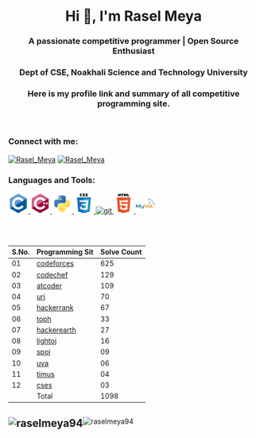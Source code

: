 
<h1 align="center">Hi 👋, I'm Rasel Meya</h1>
<h3 align="center">A passionate competitive programmer | Open Source Enthusiast</h3>
<h3 align="center" >Dept of CSE, Noakhali Science and Technology University</h3>
<h3 align="center" > Here is my profile link and summary of all competitive programming site.</h3>
<br>
<h3 align="left">Connect with me:</h3>
<p align="left">
<a href="https://www.codechef.com/users/rasel_mia" target="blank"><img align="center" src="https://cdn.jsdelivr.net/npm/simple-icons@3.1.0/icons/codechef.svg" alt="Rasel_Meya" height="30" width="40" /></a>
<a href="https://codeforces.com/profile/RASEL_MEYA" target="blank"><img align="center" src="https://cdn.jsdelivr.net/npm/simple-icons@3.0.1/icons/codeforces.svg" alt="Rasel_Meya" height="30" width="40" /></a>
</p>

<h3 align="left">Languages and Tools:</h3>
<p align="left"> <a href="https://www.cprogramming.com/" target="_blank"> <img src="https://raw.githubusercontent.com/devicons/devicon/master/icons/c/c-original.svg" alt="c" width="40" height="40"/> </a> <a href="https://www.w3schools.com/cpp/" target="_blank"> <img src="https://raw.githubusercontent.com/devicons/devicon/master/icons/cplusplus/cplusplus-original.svg" alt="cplusplus" width="40" height="40"/> </a>
  <a href="https://www.w3schools.com/python/" target="_blank"> <img src="https://raw.githubusercontent.com/devicons/devicon/master/icons/python/python-original.svg" alt="python" width="40" height="40"/> </a><a href="https://www.w3schools.com/css/" target="_blank"> <img src="https://raw.githubusercontent.com/devicons/devicon/master/icons/css3/css3-original-wordmark.svg" alt="css3" width="40" height="40"/> </a> <a href="https://git-scm.com/" target="_blank"> <img src="https://www.vectorlogo.zone/logos/git-scm/git-scm-icon.svg" alt="git" width="40" height="40"/> </a> <a href="https://www.w3.org/html/" target="_blank"> <img src="https://raw.githubusercontent.com/devicons/devicon/master/icons/html5/html5-original-wordmark.svg" alt="html5" width="40" height="40"/> </a> <a href="https://www.mysql.com/" target="_blank"> <img src="https://raw.githubusercontent.com/devicons/devicon/master/icons/mysql/mysql-original-wordmark.svg" alt="mysql" width="40" height="40"/> </a> </p>

<br>
<br>

| S.No. | Programming Sit | Solve Count |
| ---   | ---          | ---  |
|01   | [codeforces](https://codeforces.com/profile/RASEL_MEYA)| 625|
|02   | [codechef](https://www.codechef.com/users/rasel_mia)| 129|
|03   | [atcoder](https://atcoder.jp/users/RASEL)| 109|
|04   | [uri](https://www.urionlinejudge.com.br/judge/en/profile/221878) | 70|
|05   | [hackerrank](https://www.hackerrank.com/CODE_ERROR)| 67|
|06   | [toph](https://toph.co/u/RH.RASEL)| 33|
|07   | [hackerearth](https://www.hackerearth.com/@raselmeya)| 27| 
|08   | [lightoj](https://lightoj.com/user/rhrasel94)| 16| 
|09   | [spoj](https://www.spoj.com/users/rh_rasel/)| 09|
|10   | [uva](https://uhunt.onlinejudge.org/id/996321)| 06| 
|11   |[timus](https://acm.timus.ru/author.aspx?id=295201)|04|
|12   | [cses](https://cses.fi/user/35833)| 03|
||Total  |1098||

<h2><img align="left" src="https://github-readme-stats.vercel.app/api?username=raselmeya94&show_icons=true&&theme=radical" alt="raselmeya94" /></h2>
<p><img align="left" src="https://github-readme-stats.vercel.app/api/top-langs?username=raselmeya94&show_icons=true&locale=en&layout=compact" alt="raselmeya94" /></p><br>

<br>
<br>
<br>
<br>
<br>
